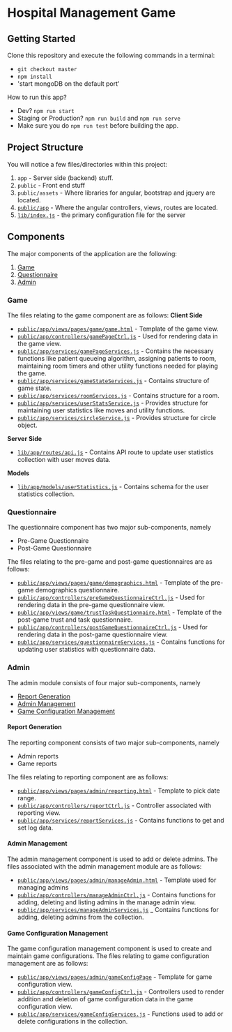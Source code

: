 # Hospital Management Game

## Getting Started

Clone this repository and execute the following commands in a terminal:

* `git checkout master`
* `npm install`
* 'start mongoDB on the default port'

How to run this app?

* Dev? `npm run start`
* Staging or Production? `npm run build` and `npm run serve`
* Make sure you do `npm run test` before building the app.


## Project Structure

You will notice a few files/directories within this project:

 1. `app` - Server side (backend) stuff.
 2. `public` - Front end stuff
 3. `public/assets` - Where libraries for angular, bootstrap and jquery are located.
 4. [`public/app`](public/app/README.md) - Where the angular controllers, views, routes are located.
 4. [`lib/index.js`](lib/index.js) - the primary configuration file for the server

## Components

The major components of the application are the following:

 1. [Game](#game) 
 2. [Questionnaire](#questionnaire)
 3. [Admin](#admin)
 
### Game

The files relating to the game component are as follows:
**Client Side**
 - [`public/app/views/pages/game/game.html`](public/app/views/pages/game/game.html) - Template of the game view.
 - [`public/app/controllers/gamePageCtrl.js`](public/app/controllers/gamePageCtrl.js) - Used for rendering data in the game view.
 - [`public/app/services/gamePageServices.js`](public/app/services/gamePageServices.js) - Contains the necessary functions like patient queueing algorithm, 
    assigning patients to room, maintaining room timers and other utility functions needed
    for playing the game.
 - [`public/app/services/gameStateServices.js`](public/app/services/gameStateServices.js) - Contains structure of game state. 
 - [`public/app/services/roomServices.js`](public/app/services/roomServices.js) - Contains structure for a room.
 - [`public/app/services/userStatsService.js`](public/app/services/userStatsService.js) - Provides structure for maintaining user statistics like moves and 
    utility functions.
 - [`public/app/services/circleService.js`](public/app/services/circleService.js) - Provides structure for circle object.

**Server Side**
 - [`lib/app/routes/api.js`](lib/app/routes/api.js) - Contains API route to update user statistics collection with 
   user moves data.

**Models**
 - [`lib/app/models/userStatistics.js`](lib/app/models/userStatistics.js) - Contains schema for the user statistics
  collection.
 
### Questionnaire

The questionnaire component has two major sub-components, namely
 - Pre-Game Questionnaire
 - Post-Game Questionnaire
 
The files relating to the pre-game and post-game questionnaires are as follows:
 - [`public/app/views/pages/game/demographics.html`](public/app/views/pages/game/demographics.html) - Template of the pre-game demographics questionnaire.
 - [`public/app/controllers/preGameQuestionnaireCtrl.js`](public/app/controllers/preGameQuestionnaireCtrl.js) - Used for rendering data in the pre-game questionnaire view.
 - [`public/app/views/game/trustTaskQuestionnaire.html`](public/app/views/game/trustTaskQuestionnaire.html) - Template of the post-game trust and task questionnaire.
 - [`public/app/controllers/postGameQuestionnaireCtrl.js`](public/app/controllers/postGameQuestionnaireCtrl.js) - Used for rendering data in the post-game questionnaire view.
 - [`public/app/services/questionnaireServices.js`](public/app/services/questionnaireServices.js) - Contains functions for updating user statistics with 
    questionnaire data.

### Admin

The admin module consists of four major sub-components, namely
 - [Report Generation](#report-generation)
 - [Admin Management](#admin-management)
 - [Game Configuration Management](#game-configuration-management)


#### Report Generation

The reporting component consists of two major sub-components, namely
 - Admin reports
 - Game reports
 
The files relating to reporting component are as follows:
 - [`public/app/views/pages/admin/reporting.html`](public/app/views/pages/admin/reporting.html) - Template to pick date range.
 - [`public/app/controllers/reportCtrl.js`](public/app/controllers/reportCtrl.js) - Controller associated with reporting
   view.
 - [`public/app/services/reportServices.js`](public/app/services/reportServices.js) - Contains functions to get and set 
   log data.

#### Admin Management

The admin management component is used to add or delete admins. The files associated with the admin
management module are as follows:
- [`public/app/views/pages/admin/manageAdmin.html`](public/app/views/pages/admin/manageAdmin.html) - Template used for managing admins
- [`public/app/controllers/manageAdminCtrl.js`](public/app/controllers/manageAdminCtrl.js) - Contains functions for
  adding, deleting and listing admins in the manage admin view.
- [`public/app/services/manageAdminServices.js`](public/app/services/manageAdminServices.js) _ Contains functions for 
   adding, deleting admins from the collection.

#### Game Configuration Management

The game configuration management component is used to create and maintain game configurations. The files relating
to game configuration management are as follows:
- [`public/app/views/pages/admin/gameConfigPage`](public/app/views/pages/admin/gameConfigPage) - Template for game configuration view.
- [`public/app/controllers/gameConfigCtrl.js`](public/app/controllers/gameConfigCtrl.js) - Controllers used to render addition and deletion of game configuration
  data in the game configuration view.
- [`public/app/services/gameConfigServices.js`](public/app/services/gameConfigServices.js) - Functions used to add or delete configurations in the collection.